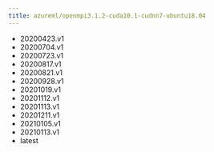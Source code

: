 ```yaml
---
title: azureml/openmpi3.1.2-cuda10.1-cudnn7-ubuntu18.04
---
```

- 20200423.v1
- 20200704.v1
- 20200723.v1
- 20200817.v1
- 20200821.v1
- 20200928.v1
- 20201019.v1
- 20201112.v1
- 20201113.v1
- 20201211.v1
- 20210105.v1
- 20210113.v1
- latest
